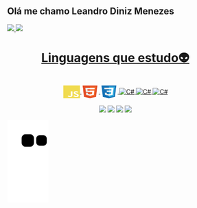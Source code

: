  ## Olá me chamo Leandro Diniz Menezes 

 <div>
   <a href="https://github.com/Leandr0Dinizz">
   <img width="42%" src="https://github-readme-stats.vercel.app/api?username=Leandr0Dinizz&show_icons=true&theme=tokyonight&include_all_commits=true&count_private=true">
   <img width="46%" src="https://github-readme-stats.vercel.app/api/top-langs/?username=Leandr0Dinizz&layout=compact&langs_count=6&theme=tokyonight"/> 
</div>
  <h1 align="center">Linguagens que estudo👽</h1>
  <div align="center" style="display: inline_block"><br>
  <img align="center" alt="Js" height="30" width="40" src="https://raw.githubusercontent.com/devicons/devicon/master/icons/javascript/javascript-plain.svg">
  <img align="center" alt="HTML" height="30" width="40" src="https://raw.githubusercontent.com/devicons/devicon/master/icons/html5/html5-original.svg">
  <img align="center" alt="CSS" height="30" width="40" src="https://raw.githubusercontent.com/devicons/devicon/master/icons/css3/css3-original.svg">
  <img align="center" alt="C#" height="30" width="40" src="https://cdn.jsdelivr.net/gh/devicons/devicon/icons/csharp/csharp-original.svg">
  <img align="center" alt="C#" height="30" width="40" src="https://cdn.jsdelivr.net/gh/devicons/devicon/icons/python/python-original.svg">
  <img align="center" alt="C#" height="30" width="40" src="https://cdn.jsdelivr.net/gh/devicons/devicon/icons/mysql/mysql-original.svg" />
 
</div>
 
 <br>
  
<div align="center"> 
  <a  href="https://instagram.com/leandroo_dinizzz" target="_blank"><img src="https://img.shields.io/badge/-Instagram-%23E4405F?style=for-the-badge&logo=instagram&logoColor=white" target="_blank"></a>
  <a  href="https://discord.gg/293082446843609089" target="_blank"><img src="https://img.shields.io/badge/Discord-7289DA?style=for-the-badge&logo=discord&logoColor=white" target="_blank"></a> 
  <a  href="leandrodark86@gmail.com"><img src="https://img.shields.io/badge/-Gmail-%23333?style=for-the-badge&logo=gmail&logoColor=white" target="_blank"></a>
  <a  href="https://www.linkedin.com/in/leandro-diniz-31532b196/" target="_blank"><img src="https://img.shields.io/badge/-LinkedIn-%230077B5?style=for-the-badge&logo=linkedin&logoColor=white" target="_blank"></a> 
</div>




 ![Snake animation](https://github.com/Leandr0Dinizz/Leandr0Dinizz/blob/output/github-contribution-grid-snake.svg)
